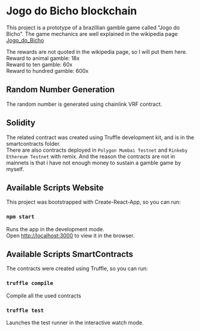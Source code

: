 # Jogo do Bicho blockchain

This project is a prototype of a brazillian gamble game called "Jogo do Bicho". The game mechanics are well explained in the wikipedia page [Jogo_do_Bicho](https://en.wikipedia.org/wiki/Jogo_do_bicho)

The rewards are not quoted in the wikipedia page, so I will put them here.\
Reward to animal gamble: 18x\
Reward to ten gamble: 60x\
Reward to hundred gamble: 600x


## Random Number Generation

The random number is generated using chainlink VRF contract. 

## Solidity

The related contract was created using Truffle development kit, and is in the smartcontracts folder.\
There are also contracts deployed in `Polygon Mumbai Testnet` and `Rinkeby Ethereum Testnet` with remix. And the reason the contracts are not in mainnets is that i have not enough money to sustain a gamble game by myself.

## Available Scripts Website
This project was bootstrapped with Create-React-App, so you can run:

### `npm start`

Runs the app in the development mode.\
Open [http://localhost:3000](http://localhost:3000) to view it in the browser.

## Available Scripts SmartContracts
The contracts were created using Truffle, so you can run:

### `truffle compile`

Compile all the used contracts

### `truffle test`

Launches the test runner in the interactive watch mode.
